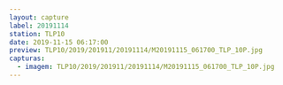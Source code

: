 ```yaml
---
layout: capture
label: 20191114
station: TLP10
date: 2019-11-15 06:17:00
preview: TLP10/2019/201911/20191114/M20191115_061700_TLP_10P.jpg
capturas:
  - imagem: TLP10/2019/201911/20191114/M20191115_061700_TLP_10P.jpg
---
```


